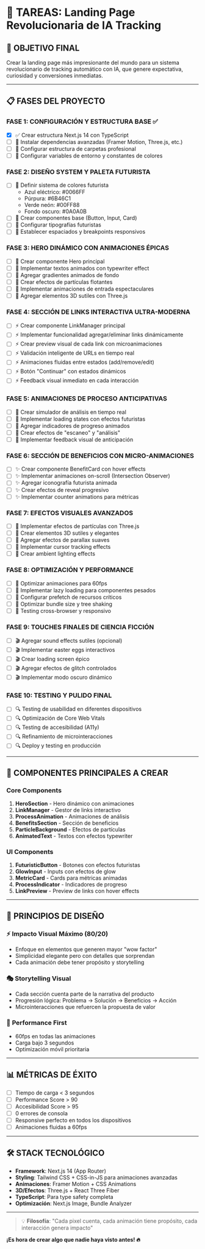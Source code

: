 # 🚀 TAREAS: Landing Page Revolucionaria de IA Tracking

## 🎯 OBJETIVO FINAL
Crear la landing page más impresionante del mundo para un sistema revolucionario de tracking automático con IA, que genere expectativa, curiosidad y conversiones inmediatas.

---

## 📋 FASES DEL PROYECTO

### **FASE 1: CONFIGURACIÓN Y ESTRUCTURA BASE** ✅
- [x] ✅ Crear estructura Next.js 14 con TypeScript
- [ ] 🔄 Instalar dependencias avanzadas (Framer Motion, Three.js, etc.)
- [ ] 🔄 Configurar estructura de carpetas profesional
- [ ] 🔄 Configurar variables de entorno y constantes de colores

### **FASE 2: DISEÑO SYSTEM Y PALETA FUTURISTA**
- [ ] 📝 Definir sistema de colores futurista
  - Azul eléctrico: #0066FF
  - Púrpura: #6B46C1
  - Verde neón: #00FF88
  - Fondo oscuro: #0A0A0B
- [ ] 📝 Crear componentes base (Button, Input, Card)
- [ ] 📝 Configurar tipografías futuristas
- [ ] 📝 Establecer espaciados y breakpoints responsivos

### **FASE 3: HERO DINÁMICO CON ANIMACIONES ÉPICAS**
- [ ] 🎨 Crear componente Hero principal
- [ ] 🎨 Implementar textos animados con typewriter effect
- [ ] 🎨 Agregar gradientes animados de fondo
- [ ] 🎨 Crear efectos de partículas flotantes
- [ ] 🎨 Implementar animaciones de entrada espectaculares
- [ ] 🎨 Agregar elementos 3D sutiles con Three.js

### **FASE 4: SECCIÓN DE LINKS INTERACTIVA ULTRA-MODERNA**
- [ ] ⚡ Crear componente LinkManager principal
- [ ] ⚡ Implementar funcionalidad agregar/eliminar links dinámicamente
- [ ] ⚡ Crear preview visual de cada link con microanimaciones
- [ ] ⚡ Validación inteligente de URLs en tiempo real
- [ ] ⚡ Animaciones fluidas entre estados (add/remove/edit)
- [ ] ⚡ Botón "Continuar" con estados dinámicos
- [ ] ⚡ Feedback visual inmediato en cada interacción

### **FASE 5: ANIMACIONES DE PROCESO ANTICIPATIVAS**
- [ ] 🔮 Crear simulador de análisis en tiempo real
- [ ] 🔮 Implementar loading states con efectos futuristas
- [ ] 🔮 Agregar indicadores de progreso animados
- [ ] 🔮 Crear efectos de "escaneo" y "análisis"
- [ ] 🔮 Implementar feedback visual de anticipación

### **FASE 6: SECCIÓN DE BENEFICIOS CON MICRO-ANIMACIONES**
- [ ] ✨ Crear componente BenefitCard con hover effects
- [ ] ✨ Implementar animaciones on-scroll (Intersection Observer)
- [ ] ✨ Agregar iconografía futurista animada
- [ ] ✨ Crear efectos de reveal progresivo
- [ ] ✨ Implementar counter animations para métricas

### **FASE 7: EFECTOS VISUALES AVANZADOS**
- [ ] 🌟 Implementar efectos de partículas con Three.js
- [ ] 🌟 Crear elementos 3D sutiles y elegantes
- [ ] 🌟 Agregar efectos de parallax suaves
- [ ] 🌟 Implementar cursor tracking effects
- [ ] 🌟 Crear ambient lighting effects

### **FASE 8: OPTIMIZACIÓN Y PERFORMANCE**
- [ ] 🚀 Optimizar animaciones para 60fps
- [ ] 🚀 Implementar lazy loading para componentes pesados
- [ ] 🚀 Configurar prefetch de recursos críticos
- [ ] 🚀 Optimizar bundle size y tree shaking
- [ ] 🚀 Testing cross-browser y responsivo

### **FASE 9: TOUCHES FINALES DE CIENCIA FICCIÓN**
- [ ] 🎬 Agregar sound effects sutiles (opcional)
- [ ] 🎬 Implementar easter eggs interactivos
- [ ] 🎬 Crear loading screen épico
- [ ] 🎬 Agregar efectos de glitch controlados
- [ ] 🎬 Implementar modo oscuro dinámico

### **FASE 10: TESTING Y PULIDO FINAL**
- [ ] 🔍 Testing de usabilidad en diferentes dispositivos
- [ ] 🔍 Optimización de Core Web Vitals
- [ ] 🔍 Testing de accesibilidad (A11y)
- [ ] 🔍 Refinamiento de microinteracciones
- [ ] 🔍 Deploy y testing en producción

---

## 🎨 COMPONENTES PRINCIPALES A CREAR

### Core Components
1. **HeroSection** - Hero dinámico con animaciones
2. **LinkManager** - Gestor de links interactivo
3. **ProcessAnimation** - Animaciones de análisis
4. **BenefitsSection** - Sección de beneficios
5. **ParticleBackground** - Efectos de partículas
6. **AnimatedText** - Textos con efectos typewriter

### UI Components
1. **FuturisticButton** - Botones con efectos futuristas
2. **GlowInput** - Inputs con efectos de glow
3. **MetricCard** - Cards para métricas animadas
4. **ProcessIndicator** - Indicadores de progreso
5. **LinkPreview** - Preview de links con hover effects

---

## 🎯 PRINCIPIOS DE DISEÑO

### ⚡ **Impacto Visual Máximo (80/20)**
- Enfoque en elementos que generen mayor "wow factor"
- Simplicidad elegante pero con detalles que sorprendan
- Cada animación debe tener propósito y storytelling

### 🎭 **Storytelling Visual**
- Cada sección cuenta parte de la narrativa del producto
- Progresión lógica: Problema → Solución → Beneficios → Acción
- Microinteracciones que refuercen la propuesta de valor

### 🚀 **Performance First**
- 60fps en todas las animaciones
- Carga bajo 3 segundos
- Optimización móvil prioritaria

---

## 📊 MÉTRICAS DE ÉXITO

- [ ] Tiempo de carga < 3 segundos
- [ ] Performance Score > 90
- [ ] Accesibilidad Score > 95
- [ ] 0 errores de consola
- [ ] Responsive perfecto en todos los dispositivos
- [ ] Animaciones fluidas a 60fps

---

## 🛠️ STACK TECNOLÓGICO

- **Framework**: Next.js 14 (App Router)
- **Styling**: Tailwind CSS + CSS-in-JS para animaciones avanzadas
- **Animaciones**: Framer Motion + CSS Animations
- **3D/Efectos**: Three.js + React Three Fiber
- **TypeScript**: Para type safety completa
- **Optimización**: Next.js Image, Bundle Analyzer

---

> 💡 **Filosofía**: "Cada pixel cuenta, cada animación tiene propósito, cada interacción genera impacto"

**¡Es hora de crear algo que nadie haya visto antes! 🔥** 